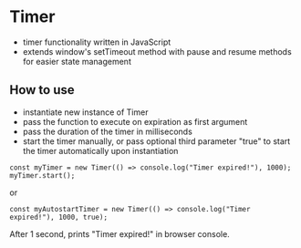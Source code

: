 # Timer
- timer functionality written in JavaScript
- extends window's setTimeout method with pause and resume methods for easier state management
## How to use 
- instantiate new instance of Timer
- pass the function to execute on expiration as first argument
- pass the duration of the timer in milliseconds
- start the timer manually, or pass optional third parameter "true" to start the timer automatically upon instantiation
```
const myTimer = new Timer(() => console.log("Timer expired!"), 1000);
myTimer.start();
```
or
```
const myAutostartTimer = new Timer(() => console.log("Timer expired!"), 1000, true);
```
After 1 second, prints "Timer expired!" in browser console.
